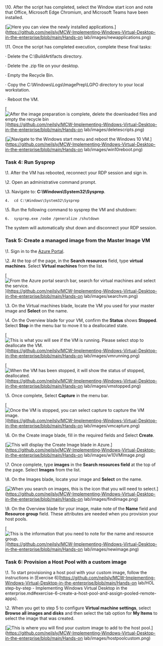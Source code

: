 \10. After the script has completed, select the Window start icon and note that Office, Microsoft Edge Chromium, and Microsoft Teams have been installed.

[![Here you can view the newly installed applications.](file:///C:/Users/MARKMC~1/AppData/Local/Temp/msohtmlclip1/01/clip_image002.png)](https://github.com/neilsly/MCW-Implementing-Windows-Virtual-Desktop-in-the-enterprise/blob/main/Hands-on lab/images/newapplications.png)

\11. Once the script has completed execution, complete these final tasks:

·    Delete the C:\BuildArtifacts directory.

·    Delete the .zip file on your desktop.

·    Empty the Recycle Bin.

·    Copy the C:\Windows\Logs\ImagePrep\LGPO directory to your local workstation.

·    Reboot the VM.

[![After the image preparation is complete, delete the downloaded files and empty the recycle bin](file:///C:/Users/MARKMC~1/AppData/Local/Temp/msohtmlclip1/01/clip_image004.png)](https://github.com/neilsly/MCW-Implementing-Windows-Virtual-Desktop-in-the-enterprise/blob/main/Hands-on lab/images/deletescripts.png)

[![Navigate to the Windows start menu and reboot the Windows 10 VM.](file:///C:/Users/MARKMC~1/AppData/Local/Temp/msohtmlclip1/01/clip_image005.png)](https://github.com/neilsly/MCW-Implementing-Windows-Virtual-Desktop-in-the-enterprise/blob/main/Hands-on lab/images/win10reboot.png)

### Task 4: Run Sysprep

\1.   After the VM has rebooted, reconnect your RDP session and sign in.

\2.   Open an administrative command prompt.

\3.   Navigate to: **C:\Windows\System32\Sysprep**.

```
4.  cd C:\Windows\System32\Sysprep
```

\5.   Run the following command to sysprep the VM and shutdown:

```
6.  sysprep.exe /oobe /generalize /shutdown
```

The system will automatically shut down and disconnect your RDP session.

### Task 5: Create a managed image from the Master Image VM

\1.   Sign in to the [Azure Portal](https://portal.azure.com/).

\2.   At the top of the page, in the **Search resources** field, type **virtual machines**. Select **Virtual machines** from the list.

[![From the Azure portal search bar, search for virtual machines and select the service.](file:///C:/Users/MARKMC~1/AppData/Local/Temp/msohtmlclip1/01/clip_image006.png)](https://github.com/neilsly/MCW-Implementing-Windows-Virtual-Desktop-in-the-enterprise/blob/main/Hands-on lab/images/searchvm.png)

\3.   On the Virtual machines blade, locate the VM you used for your master image and **Select** on the name.

\4.   On the Overview blade for your VM, confirm the **Status** shows **Stopped**. Select **Stop** in the menu bar to move it to a deallocated state.

[![This is what you will see if the VM is running.  Please select stop to deallocate the VM.](file:///C:/Users/MARKMC~1/AppData/Local/Temp/msohtmlclip1/01/clip_image008.png)](https://github.com/neilsly/MCW-Implementing-Windows-Virtual-Desktop-in-the-enterprise/blob/main/Hands-on lab/images/vmrunning.png)

[![When the VM has been stopped, it will show the status of stopped, deallocated.](file:///C:/Users/MARKMC~1/AppData/Local/Temp/msohtmlclip1/01/clip_image010.png)](https://github.com/neilsly/MCW-Implementing-Windows-Virtual-Desktop-in-the-enterprise/blob/main/Hands-on lab/images/vmstopped.png)

\5.   Once complete, Select **Capture** in the menu bar.

[![Once the VM is stopped, you can select capture to capture the VM image.](file:///C:/Users/MARKMC~1/AppData/Local/Temp/msohtmlclip1/01/clip_image012.png)](https://github.com/neilsly/MCW-Implementing-Windows-Virtual-Desktop-in-the-enterprise/blob/main/Hands-on lab/images/vmcapture.png)

\6.   On the Create image blade, fill in the required fields and Select **Create**.

[![This will display the Create Image blade in Azure.](file:///C:/Users/MARKMC~1/AppData/Local/Temp/msohtmlclip1/01/clip_image014.png)](https://github.com/neilsly/MCW-Implementing-Windows-Virtual-Desktop-in-the-enterprise/blob/main/Hands-on lab/images/w10VMImage.png)

\7.   Once complete, type **images** in the **Search resources field** at the top of the page. Select **Images** from the list.

\8.   On the Images blade, locate your image and **Select** on the name.

[![When you search on images, this is the icon that you will need to select.](file:///C:/Users/MARKMC~1/AppData/Local/Temp/msohtmlclip1/01/clip_image015.png)](https://github.com/neilsly/MCW-Implementing-Windows-Virtual-Desktop-in-the-enterprise/blob/main/Hands-on lab/images/findimage.png)

\9.   On the Overview blade for your image, make note of the **Name** field and **Resource group** field. These attributes are needed when you provision your host pools.

[![This is the information that you need to note for the name and resource group.](file:///C:/Users/MARKMC~1/AppData/Local/Temp/msohtmlclip1/01/clip_image017.png)](https://github.com/neilsly/MCW-Implementing-Windows-Virtual-Desktop-in-the-enterprise/blob/main/Hands-on lab/images/newimage.png)

### Task 6: Provision a Host Pool with a custom image

\1.   To start provisioning a host pool with your custom image, follow the instructions in [Exercise 6](https://github.com/neilsly/MCW-Implementing-Windows-Virtual-Desktop-in-the-enterprise/blob/main/Hands-on lab/HOL step-by-step - Implementing Windows Virtual Desktop in the enterprise.md#exercise-6-create-a-host-pool-and-assign-pooled-remote-apps).

\2.   When you get to step 5 to configure **Virtual machine settings**, select **Browse all images and disks** and then select the tab option for **My Items** to select the image that was created.

[![This is where you will find your custom image to add to the host pool.](file:///C:/Users/MARKMC~1/AppData/Local/Temp/msohtmlclip1/01/clip_image019.png)](https://github.com/neilsly/MCW-Implementing-Windows-Virtual-Desktop-in-the-enterprise/blob/main/Hands-on lab/images/hostpoolcustom.png)

 